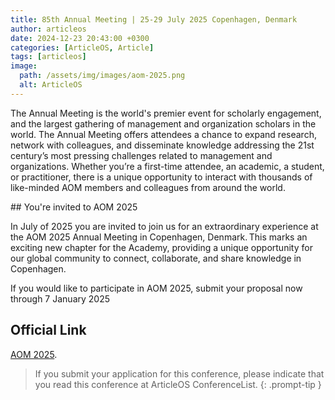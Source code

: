 ```yaml
---
title: 85th Annual Meeting | 25-29 July 2025 Copenhagen, Denmark
author: articleos
date: 2024-12-23 20:43:00 +0300
categories: [ArticleOS, Article]
tags: [articleos]
image:
  path: /assets/img/images/aom-2025.png
  alt: ArticleOS
---
```


The Annual Meeting is the world's premier event for scholarly engagement, and the largest gathering of management and organization scholars in the world. The Annual Meeting offers attendees a chance to expand research, network with colleagues, and disseminate knowledge addressing the 21st century’s most pressing challenges related to management and organizations. Whether you’re a first-time attendee, an academic, a student, or practitioner, there is a unique opportunity to interact with thousands of like-minded AOM members and colleagues from around the world.

## You're invited to AOM 2025

In July of 2025 you are invited  to join us for an extraordinary experience at the AOM 2025 Annual Meeting in Copenhagen, Denmark. This marks an exciting new chapter for the Academy, providing a unique opportunity for our global community to connect, collaborate, and share knowledge in Copenhagen.

If you would like to participate in AOM 2025, submit your proposal now through 7 January 2025

## Official Link

[AOM 2025](https://aom.org/events/annual-meeting?gad_source=1&gclid=Cj0KCQiAsaS7BhDPARIsAAX5cSD8aQUIXeWWF3WsHBJlWCUdjN0X6SD5Apen3ts_eYIJYu5cGNi_elIaAn0eEALw_wcB).

> If you submit your application for this conference, please indicate that you read this conference at ArticleOS ConferenceList.
{: .prompt-tip }